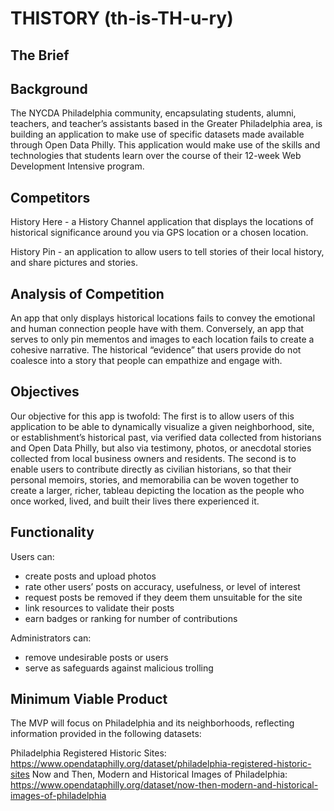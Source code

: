 # THISTORY (th-is-TH-u-ry)
## The Brief


## Background

The NYCDA Philadelphia community, encapsulating students, alumni, teachers, and teacher’s assistants based in the Greater Philadelphia area, is building an application to make use of specific datasets made available through Open Data Philly. This application would make use of the skills and technologies that students learn over the course of their 12-week Web Development Intensive program. 


## Competitors

History Here - a History Channel application that displays the locations of historical significance around you via GPS location or a chosen location. 

History Pin - an application to allow users to tell stories of their local history, and share pictures and stories.


## Analysis of Competition

An app that only displays historical locations fails to convey the emotional and human connection people have with them. Conversely, an app that serves to only pin mementos and images to each location fails to create a cohesive narrative. The historical “evidence” that users provide do not coalesce into a story that people can empathize and engage with. 


## Objectives

Our objective for this app is twofold: The first is to allow users of this application to be able to dynamically visualize a given neighborhood, site, or establishment’s historical past, via verified data collected from historians and Open Data Philly, but also via testimony, photos, or anecdotal stories collected from local business owners and residents. The second is to enable users to contribute directly as civilian historians, so that their personal memoirs, stories, and memorabilia can be woven together to create a larger, richer, tableau depicting the location as the people who once worked, lived, and built their lives there experienced it. 


## Functionality

Users can:
* create posts and upload photos
* rate other users’ posts on accuracy, usefulness, or level of interest
* request posts be removed if they deem them unsuitable for the site
* link resources to validate their posts
* earn badges or ranking for number of contributions

Administrators can:
* remove undesirable posts or users
* serve as safeguards against malicious trolling 



## Minimum Viable Product

The MVP will focus on Philadelphia and its neighborhoods, reflecting information provided in the following datasets:

Philadelphia Registered Historic Sites: https://www.opendataphilly.org/dataset/philadelphia-registered-historic-sites
Now and Then, Modern and Historical Images of Philadelphia: https://www.opendataphilly.org/dataset/now-then-modern-and-historical-images-of-philadelphia

